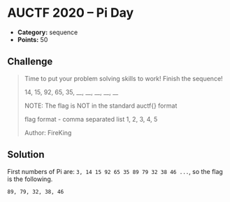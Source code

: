 # AUCTF 2020 – Pi Day

* **Category:** sequence
* **Points:** 50

## Challenge

> Time to put your problem solving skills to work! Finish the sequence!
> 
> 14, 15, 92, 65, 35, __, __, __, __, __
> 
> NOTE: The flag is NOT in the standard auctf{} format
> 
> flag format - comma separated list 1, 2, 3, 4, 5
> 
> Author: FireKing

## Solution

First numbers of Pi are: `3, 14 15 92 65 35 89 79 32 38 46 ...`, so the flag is the following.

```
89, 79, 32, 38, 46
```